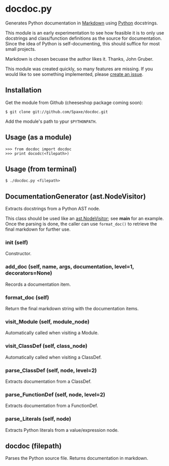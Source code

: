 
# docdoc.py 
Generates Python documentation in [Markdown](http://daringfireball.net/projects/markdown/) using [Python](http://python.org) docstrings.

This module is an early experimentation to see how feasible it is to only use
docstrings and class/function definitions as the source for documentation.
Since the idea of Python is self-documenting, this should suffice for most small projects.

Markdown is chosen becuase the author likes it.  Thanks, John Gruber.

This module was created quickly, so many features are missing.  If you would like to see something implemented, please [create an issue](https://github.com/Spaxe/docdoc/issues).

## Installation
Get the module from Github (cheeseshop package coming soon):

    $ git clone git://github.com/Spaxe/docdoc.git

Add the module's path to ypur `$PYTHONPATH`.

## Usage (as a module)
    >>> from docdoc import docdoc
    >>> print docodc(<filepath>)

## Usage (from terminal)
    $ ./docdoc.py <filepath>


## DocumentationGenerator (ast.NodeVisitor)
Extracts docstrings from a Python AST node.

This class should be used like an [ast.NodeVisitor][1]; see __main__ for an
example.  Once the parsing is done, the caller can use `format_doc()` to
retrieve the final markdown for further use.

[1]: http://docs.python.org/2/library/ast.html#ast.NodeVisitor


### __init__ (self)
Constructor.


### add_doc (self, name, args, documentation, level=1, decorators=None)
Records a documentation item.


### format_doc (self)
Return the final markdown string with the documentation items.


### visit_Module (self, module_node)
Automatically called when visiting a Module.


### visit_ClassDef (self, class_node)
Automatically called when visiting a ClassDef.


### parse_ClassDef (self, node, level=2)
Extracts documentation from a ClassDef.


### parse_FunctionDef (self, node, level=2)
Extracts documentation from a FunctionDef.


### parse_Literals (self, node)
Extracts Python literals from a value/expression node.


## docdoc (filepath)
Parses the Python source file.  Returns documentation in markdown.


